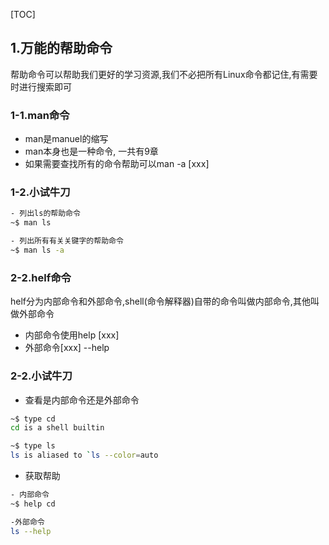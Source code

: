[TOC]

## 1.万能的帮助命令

帮助命令可以帮助我们更好的学习资源,我们不必把所有Linux命令都记住,有需要时进行搜索即可

### 1-1.man命令
- man是manuel的缩写
- man本身也是一种命令, 一共有9章
- 如果需要查找所有的命令帮助可以man -a [xxx]

### 1-2.小试牛刀

```bash
- 列出ls的帮助命令
~$ man ls

- 列出所有有关关键字的帮助命令
~$ man ls -a
```

### 2-2.helf命令
helf分为内部命令和外部命令,shell(命令解释器)自带的命令叫做内部命令,其他叫做外部命令
- 内部命令使用help [xxx]
- 外部命令[xxx] --help

### 2-2.小试牛刀
- 查看是内部命令还是外部命令

```bash
~$ type cd
cd is a shell builtin

~$ type ls
ls is aliased to `ls --color=auto
```

- 获取帮助

```bash
- 内部命令
~$ help cd

-外部命令
ls --help
```
